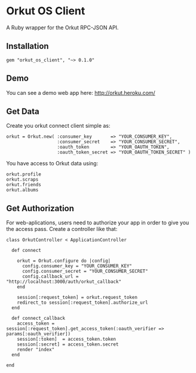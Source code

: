 # Orkut OS Client
A Ruby wrapper for the Orkut RPC-JSON API.

## Installation
```   
gem "orkut_os_client", "~> 0.1.0"
```

## Demo
You can see a demo web app here: http://orkut.heroku.com/

## Get Data
Create you orkut connect client simple as:

```
orkut = Orkut.new( :consumer_key       => "YOUR_CONSUMER_KEY",
                   :consumer_secret    => "YOUR_CONSUMER_SECRET",
                   :oauth_token        => "YOUR_OAUTH_TOKEN",
                   :oauth_token_secret => "YOUR_OAUTH_TOKEN_SECRET" )
```                    

You have access to Orkut data using:

```
orkut.profile
orkut.scraps
orkut.friends
orkut.albums
```

## Get Authorization
For web-aplications, users need to authorize your app in order to give you the access pass.
Create a controller like that:

```
class OrkutController < ApplicationController

  def connect

    orkut = Orkut.configure do |config|
      config.consumer_key = "YOUR_CONSUMER_KEY"
      config.consumer_secret = "YOUR_CONSUMER_SECRET"
      config.callback_url = "http://localhost:3000/auth/orkut_callback"
    end

    session[:request_token] = orkut.request_token
    redirect_to session[:request_token].authorize_url
  end

  def connect_callback
    access_token = session[:request_token].get_access_token(:oauth_verifier => params[:oauth_verifier])
    session[:token]  = access_token.token
    session[:secret] = access_token.secret
    render "index"
  end

end
```
